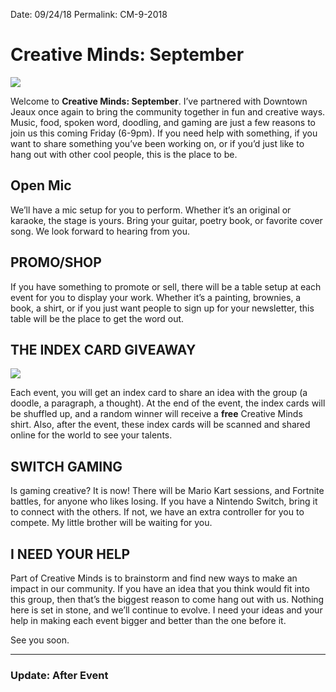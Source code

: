 
Date: 09/24/18
Permalink: CM-9-2018


# Creative Minds: September

![](https://i.imgur.com/cEwqkVM.jpg)

Welcome to **Creative Minds: September**. I’ve partnered with Downtown Jeaux once again to bring the community together in fun and creative ways. Music, food, spoken word, doodling, and gaming are just a few reasons to join us this coming Friday (6-9pm). If you need help with something, if you want to share something you’ve been working on, or if you’d just like to hang out with other cool people, this is the place to be.

## Open Mic

We’ll have a mic setup for you to perform. Whether it’s an original or karaoke, the stage is yours. Bring your guitar, poetry book, or favorite cover song. We look forward to hearing from you.

## PROMO/SHOP

If you have something to promote or sell, there will be a table setup at each event for you to display your work. Whether it’s a painting, brownies, a book, a shirt, or if you just want people to sign up for your newsletter, this table will be the place to get the word out.

## THE INDEX CARD GIVEAWAY

![](https://i.imgur.com/RcKbVLg.png)

Each event, you will get an index card to share an idea with the group (a doodle, a paragraph, a thought). At the end of the event, the index cards will be shuffled up, and a random winner will receive a **free** Creative Minds shirt. Also, after the event, these index cards will be scanned and shared online for the world to see your talents.

## SWITCH GAMING

Is gaming creative? It is now! There will be Mario Kart sessions, and Fortnite battles, for anyone who likes losing. If you have a Nintendo Switch, bring it to connect with the others. If not, we have an extra controller for you to compete. My little brother will be waiting for you.

## I NEED YOUR HELP

Part of Creative Minds is to brainstorm and find new ways to make an impact in our community. If you have an idea that you think would fit into this group, then that’s the biggest reason to come hang out with us. Nothing here is set in stone, and we’ll continue to evolve. I need your ideas and your help in making each event bigger and better than the one before it.

See you soon.

---- 

### Update: After Event

![]()
